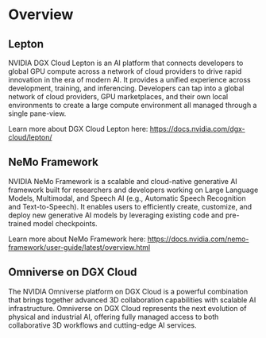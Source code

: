 <!--
SPDX-FileCopyrightText: Copyright (c) 2022-2025, NVIDIA CORPORATION & AFFILIATES. All rights reserved.
SPDX-License-Identifier: Apache-2.0

Licensed under the Apache License, Version 2.0 (the "License");
you may not use this file except in compliance with the License.
You may obtain a copy of the License at

http://www.apache.org/licenses/LICENSE-2.0

Unless required by applicable law or agreed to in writing, software
distributed under the License is distributed on an "AS IS" BASIS,
WITHOUT WARRANTIES OR CONDITIONS OF ANY KIND, either express or implied.
See the License for the specific language governing permissions and
limitations under the License.
-->

# Overview

## Lepton

NVIDIA DGX Cloud Lepton is an AI platform that connects developers to global GPU compute across a network of cloud providers to drive rapid 
innovation in the era of modern AI. It provides a unified experience across development, training, and inferencing. Developers can tap into a 
global network of cloud providers, GPU marketplaces, and their own local environments to create a large compute environment 
all managed through a single pane-view.

Learn more about DGX Cloud Lepton here: https://docs.nvidia.com/dgx-cloud/lepton/

## NeMo Framework

NVIDIA NeMo Framework is a scalable and cloud-native generative AI framework built for researchers and developers working on Large Language Models, 
Multimodal, and Speech AI (e.g., Automatic Speech Recognition and Text-to-Speech). It enables users to efficiently create, customize, and deploy 
new generative AI models by leveraging existing code and pre-trained model checkpoints.

Learn more about NeMo Framework here: https://docs.nvidia.com/nemo-framework/user-guide/latest/overview.html

## Omniverse on DGX Cloud

The NVIDIA Omniverse platform on DGX Cloud is a powerful combination that brings together advanced 3D collaboration capabilities with scalable AI 
infrastructure. Omniverse on DGX Cloud represents the next evolution of physical and industrial AI, offering fully managed access to both 
collaborative 3D workflows and cutting-edge AI services.
